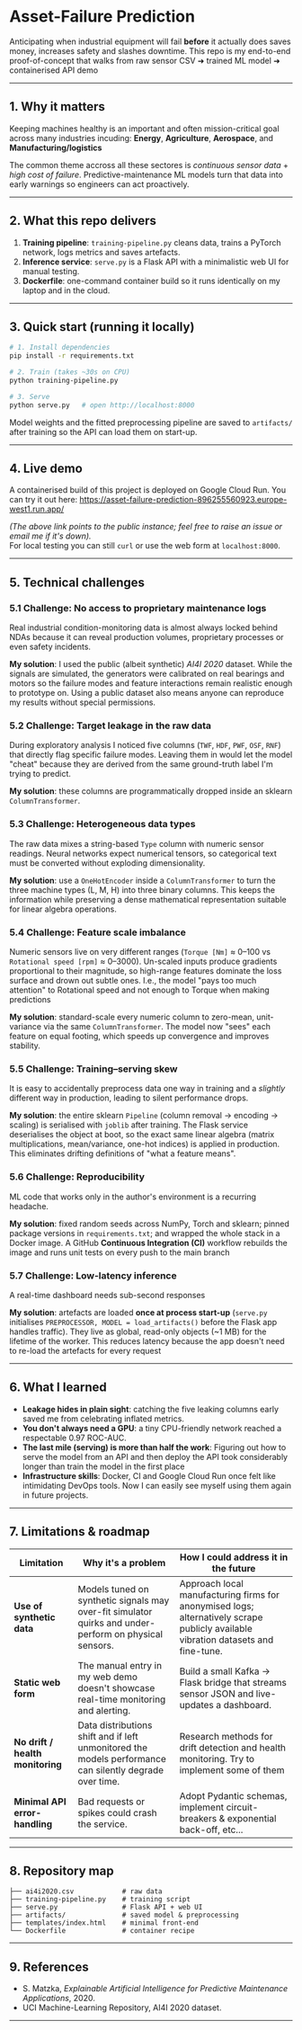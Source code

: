 # Asset-Failure Prediction

Anticipating when industrial equipment will fail **before** it actually does saves money, increases safety and slashes downtime.  This repo is my end-to-end proof-of-concept that walks from raw sensor CSV ➜ trained ML model ➜ containerised API demo

---

## 1. Why it matters
Keeping machines healthy is an important and often mission-critical goal across many industries incuding: **Energy**, **Agriculture**, **Aerospace**, and **Manufacturing/logistics**

The common theme accross all these sectores is *continuous sensor data* + *high cost of failure*.  Predictive-maintenance ML models turn that data into early warnings so engineers can act proactively.

---

## 2. What this repo delivers
1. **Training pipeline**: `training-pipeline.py` cleans data, trains a PyTorch network, logs metrics and saves artefacts.
2. **Inference service**: `serve.py` is a Flask API with a minimalistic web UI for manual testing.
3. **Dockerfile**: one-command container build so it runs identically on my laptop and in the cloud.

---

## 3. Quick start (running it locally)
```bash
# 1. Install dependencies
pip install -r requirements.txt

# 2. Train (takes ~30s on CPU)
python training-pipeline.py

# 3. Serve
python serve.py   # open http://localhost:8000
```
Model weights and the fitted preprocessing pipeline are saved to `artifacts/` after training so the API can load them on start-up.

---

## 4. Live demo
A containerised build of this project is deployed on Google Cloud Run. You can try it out here:
https://asset-failure-prediction-896255560923.europe-west1.run.app/

*(The above link points to the public instance; feel free to raise an issue or email me if it's down).*  
For local testing you can still `curl` or use the web form at `localhost:8000`.

---

## 5. Technical challenges


### 5.1 Challenge: No access to proprietary maintenance logs
Real industrial condition-monitoring data is almost always locked behind NDAs because it can reveal production volumes, proprietary processes or even safety incidents.

**My solution**: I used the public (albeit synthetic) *AI4I 2020* dataset.  While the signals are simulated, the generators were calibrated on real bearings and motors so the failure modes and feature interactions remain realistic enough to prototype on.  Using a public dataset also means anyone can reproduce my results without special permissions.

### 5.2 Challenge: Target leakage in the raw data
During exploratory analysis I noticed five columns (`TWF`, `HDF`, `PWF`, `OSF`, `RNF`) that directly flag specific failure modes.  Leaving them in would let the model "cheat" because they are derived from the same ground-truth label I'm trying to predict.

**My solution**: these columns are programmatically dropped inside an sklearn `ColumnTransformer`. 

### 5.3 Challenge: Heterogeneous data types
The raw data mixes a string-based `Type` column with numeric sensor readings.  Neural networks expect numerical tensors, so categorical text must be converted without exploding dimensionality.

**My solution**: use a `OneHotEncoder` inside a `ColumnTransformer` to turn the three machine types (L, M, H) into three binary columns.  This keeps the information while preserving a dense mathematical representation suitable for linear algebra operations.

### 5.4 Challenge: Feature scale imbalance
Numeric sensors live on very different ranges (`Torque [Nm]` ≈ 0–100 vs `Rotational speed [rpm]` ≈ 0–3000).  Un-scaled inputs produce gradients proportional to their magnitude, so high-range features dominate the loss surface and drown out subtle ones. I.e., the model "pays too much attention" to Rotational speed and not enough to Torque when making predictions

**My solution**: standard-scale every numeric column to zero-mean, unit-variance via the same `ColumnTransformer`.  The model now "sees" each feature on equal footing, which speeds up convergence and improves stability.

### 5.5 Challenge: Training–serving skew
It is easy to accidentally preprocess data one way in training and a *slightly* different way in production, leading to silent performance drops.

**My solution**: the entire sklearn `Pipeline` (column removal → encoding → scaling) is serialised with `joblib` after training.  The Flask service deserialises the object at boot, so the exact same linear algebra (matrix multiplications, mean/variance, one-hot indices) is applied in production.  This eliminates drifting definitions of "what a feature means".

### 5.6 Challenge: Reproducibility
ML code that works only in the author's environment is a recurring headache.

**My solution**: fixed random seeds across NumPy, Torch and sklearn; pinned package versions in `requirements.txt`; and wrapped the whole stack in a Docker image.  A GitHub **Continuous Integration (CI)** workflow rebuilds the image and runs unit tests on every push to the main branch

### 5.7 Challenge: Low-latency inference
A real-time dashboard needs sub-second responses

**My solution**: artefacts are loaded **once at process start-up** (`serve.py` initialises `PREPROCESSOR, MODEL = load_artifacts()` before the Flask app handles traffic).  They live as global, read-only objects (~1 MB) for the lifetime of the worker. This reduces latency because the app doesn't need to re-load the artefacts for every request

---

## 6. What I learned 

* **Leakage hides in plain sight**: catching the five leaking columns early saved me from celebrating inflated metrics.
* **You don't always need a GPU**: a tiny CPU-friendly network reached a respectable 0.97 ROC-AUC.
* **The last mile (serving) is more than half the work**: Figuring out how to serve the model from an API and then deploy the API took considerably longer than train the model in the first place
* **Infrastructure skills**:  Docker, CI and Google Cloud Run once felt like intimidating DevOps tools. Now I can easily see myself using them again in future projects.
---

## 7. Limitations & roadmap 

| Limitation | Why it's a problem | How I could address it in the future |
|------------|---------------|----------------|
| **Use of synthetic data** | Models tuned on synthetic signals may over-fit simulator quirks and under-perform on physical sensors. | Approach local manufacturing firms for anonymised logs; alternatively scrape publicly available vibration datasets and fine-tune. |
| **Static web form** | The manual entry in my web demo doesn't showcase real-time monitoring and alerting. | Build a small Kafka → Flask bridge that streams sensor JSON and live-updates a dashboard. |
| **No drift / health monitoring** | Data distributions shift and if left unmonitored the models performance can silently degrade over time. | Research methods for drift detection and health monitoring. Try to implement some of them |
| **Minimal API error-handling** | Bad requests or spikes could crash the service. | Adopt Pydantic schemas, implement circuit-breakers & exponential back-off, etc... |


---

## 8. Repository map
```
├── ai4i2020.csv            # raw data
├── training-pipeline.py    # training script
├── serve.py                # Flask API + web UI
├── artifacts/              # saved model & preprocessing
├── templates/index.html    # minimal front-end
└── Dockerfile              # container recipe
```

---

## 9. References
* S. Matzka, *Explainable Artificial Intelligence for Predictive Maintenance Applications*, 2020.
* UCI Machine-Learning Repository, AI4I 2020 dataset.

---